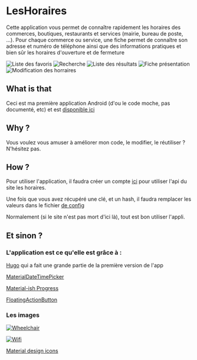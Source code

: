 # LesHoraires

Cette application vous permet de connaître rapidement les horaires des commerces, boutiques, restaurants et services (mairie, bureau de poste, ...). 
Pour chaque commerce ou service, une fiche permet de connaître son adresse et numéro de téléphone ainsi que des informations pratiques et bien sûr les horaires d'ouverture et de fermeture

![Liste des favoris](https://lh3.googleusercontent.com/zqbH-OG2__Q14Da_foiIssCYPRL1UuYKGxuEEiZCuX2erZ1L9XjyR8zv0fja4URrLx8=h310-rw)
![Recherche](https://lh3.googleusercontent.com/l3WXKG0iFA-PJa6VOdCN8JYn9QbsU5tf-UU1OIHQeDv7ySmuxD5r0sxzVgiRJ_N3OW4=h310-rw)
![Liste des résultats](https://lh3.googleusercontent.com/b1R5LI7FazhEQ-vuafmbAJEW7s4XnicfdobPLRvd9Ys8ZZ0H_vbG8N7KfAEat_80YoGR=h310-rw)
![Fiche présentation](https://lh3.googleusercontent.com/ZHAVBPR7p03YsmEmsC0szbDeyrE2QKNvWNMZR1OqmM2yYXU6TdYGTjHAj0CvVlBa1rw=h310-rw)
![Modification des horraires](https://lh3.googleusercontent.com/hnPCMzaETIxZ0RPP8Z4dLV_RpcAf55ve6rrYnP6QfI7JuXPiMhuXg2kKqQOg27rrIg=h310-rw)

## What is that

Ceci est ma première application Android (d'ou le code moche, pas documenté, etc) et  est [disponible ici](https://play.google.com/store/apps/details?id=com.amine.horaires)

## Why ?

Vous voulez vous amuser à améliorer mon code, le modifier, le réutiliser ? N'hésitez pas.

## How ?

Pour utiliser l'application, il faudra créer un compte [ici](http://api.shopping-time.co/) pour utiliser l'api du site les horaires.

Une fois que vous avez récupéré une clé, et un hash, il faudra remplacer les valeurs dans le fichier [de config](https://github.com/aminecmi/LesHoraires/blob/master/Les%20Horaires/src/main/java/com/amine/horaires/util/Configuration.java)

Normalement (si le site n'est pas mort d'ici là), tout est bon utiliser l'appli.

## Et sinon ?

### L'application est ce qu'elle est grâce à :

[Hugo](https://github.com/DevHugo) qui a fait une grande partie de la première version de l'app


[MaterialDateTimePicker](https://github.com/wdullaer/MaterialDateTimePicker)

[Material-ish Progress](https://github.com/pnikosis/materialish-progress)

[FloatingActionButton](https://github.com/makovkastar/FloatingActionButton)

### Les images

[![Wheelchair](https://d30y9cdsu7xlg0.cloudfront.net/png/133-200.png)](https://thenounproject.com/term/wheelchair-accessible/133/)

[![Wifi](https://d30y9cdsu7xlg0.cloudfront.net/png/31848-200.png)](https://thenounproject.com/term/wifi/47165/)

[Material design icons](https://github.com/google/material-design-icons)

